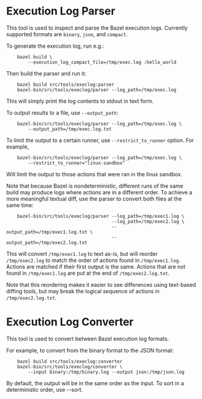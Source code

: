 # Execution Log Parser

This tool is used to inspect and parse the Bazel execution logs. Currently
supported formats are `binary`, `json`, and `compact`.

To generate the execution log, run e.g.:

        bazel build \
            --execution_log_compact_file=/tmp/exec.log :hello_world

Then build the parser and run it:

        bazel build src/tools/execlog:parser
        bazel-bin/src/tools/execlog/parser --log_path=/tmp/exec.log

This will simply print the log contents to stdout in text form.

To output results to a file, use `--output_path`:

        bazel-bin/src/tools/execlog/parser --log_path=/tmp/exec.log \
            --output_path=/tmp/exec.log.txt

To limit the output to a certain runner, use `--restrict_to_runner` option.
For example,

        bazel-bin/src/tools/execlog/parser --log_path=/tmp/exec.log \
            --restrict_to_runner="linux-sandbox"

Will limit the output to those actions that were ran in the linux sandbox.


Note that because Bazel is nondeterministic, different runs of the same build
may produce logs where actions are in a different order. To achieve a more
meaningful textual diff, use the parser to convert both files at the same time:

        bazel-bin/src/tools/execlog/parser --log_path=/tmp/exec1.log \
                                           --log_path=/tmp/exec2.log \
                                           --output_path=/tmp/exec1.log.txt \
                                           --output_path=/tmp/exec2.log.txt

This will convert `/tmp/exec1.log` to text as-is, but will reorder `/tmp/exec2.log`
to match the order of actions found in `/tmp/exec1.log`. Actions are matched if
their first output is the same. Actions that are not found in `/tmp/exec1.log`
are put at the end of `/tmp/exec2.log.txt`.

Note that this reordering makes it easier to see differences using text-based
diffing tools, but may break the logical sequence of actions in
`/tmp/exec2.log.txt`.

# Execution Log Converter

This tool is used to convert between Bazel execution log formats.

For example, to convert from the binary format to the JSON format:

        bazel build src/tools/execlog:converter
        bazel-bin/src/tools/execlog/converter \
            --input binary:/tmp/binary.log --output json:/tmp/json.log

By default, the output will be in the same order as the input. To sort in a
deterministic order, use --sort.
